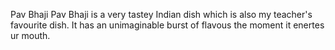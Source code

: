 Pav Bhaji
Pav Bhaji is a very tastey Indian dish which is also my teacher's favourite dish.
It has an unimaginable burst of flavous the moment it enertes ur mouth.
